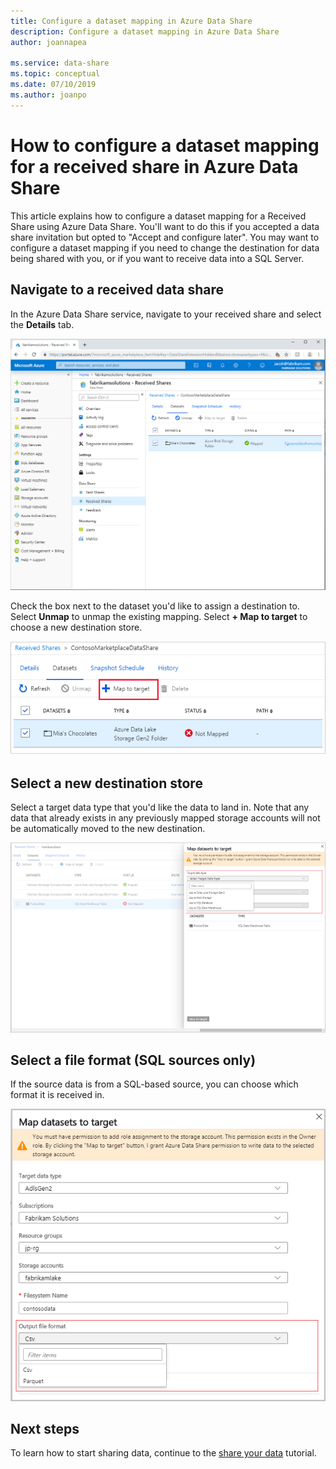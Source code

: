 ```yaml
---
title: Configure a dataset mapping in Azure Data Share
description: Configure a dataset mapping in Azure Data Share
author: joannapea

ms.service: data-share
ms.topic: conceptual
ms.date: 07/10/2019
ms.author: joanpo
---
```

# How to configure a dataset mapping for a received share in Azure Data Share

This article explains how to configure a dataset mapping for a Received Share using Azure Data Share. You'll want to do this if you accepted a data share invitation but opted to "Accept and configure later". You may want to configure a dataset mapping if you need to change the destination for data being shared with you, or if you want to receive data into a SQL Server. 

## Navigate to a received data share

In the Azure Data Share service, navigate to your received share and select the **Details** tab. 

![Dataset mapping](./media/dataset-mapping.png "Dataset mapping") 

Check the box next to the dataset you'd like to assign a destination to. Select **Unmap** to unmap the existing mapping. Select **+ Map to target** to choose a new destination store. 

![Map to target](./media/dataset-map-target.png "Map to target") 

## Select a new destination store

Select a target data type that you'd like the data to land in. Note that any data that already exists in any previously mapped storage accounts will not be automatically moved to the new destination.

![Target storage account](./media/dataset-map-target-sql.png "Target storage") 

## Select a file format (SQL sources only)

If the source data is from a SQL-based source, you can choose which format it is received in. 

![Choose format](./media/sql-file-formats.png "SQL file formats")

## Next steps

To learn how to start sharing data, continue to the [share your data](share-your-data.md) tutorial.



